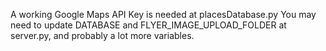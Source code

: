 A working Google Maps API Key is needed at placesDatabase.py
You may need to update DATABASE and FLYER_IMAGE_UPLOAD_FOLDER at server.py, and probably a lot more variables.
